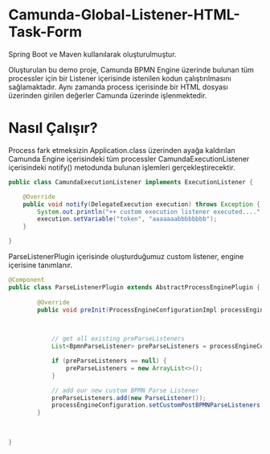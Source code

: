 # Camunda-Global-Listener-HTML-Task-Form

Spring Boot ve Maven kullanılarak oluşturulmuştur.

Oluşturulan bu demo proje, Camunda BPMN Engine üzerinde bulunan tüm processler için bir Listener içerisinde istenilen kodun çalıştırılmasını sağlamaktadır. Aynı zamanda process içerisinde bir HTML dosyası üzerinden girilen değerler Camunda üzerinde işlenmektedir.

# Nasıl Çalışır?

Process fark etmeksizin Application.class üzerinden ayağa kaldırılan Camunda Engine içerisindeki tüm processler CamundaExecutionListener içerisindeki notify() metodunda bulunan işlemleri gerçekleştirecektir.

```Java
public class CamundaExecutionListener implements ExecutionListener {

	@Override
	public void notify(DelegateExecution execution) throws Exception {
		System.out.println("++ custom execution listener executed...." + execution.getId() + "process yaratan : " +  execution.getProcessEngine().getIdentityService().getCurrentAuthentication().getUserId());
        execution.setVariable("token", "aaaaaaabbbbbbbb");
	}

}
```

ParseListenerPlugin içerisinde oluşturduğumuz custom listener, engine içerisine tanımlanır.

```Java
@Component
public class ParseListenerPlugin extends AbstractProcessEnginePlugin {
	
	    @Override
	    public void preInit(ProcessEngineConfigurationImpl processEngineConfiguration) {

	       

	        // get all existing preParseListeners
	        List<BpmnParseListener> preParseListeners = processEngineConfiguration.getCustomPostBPMNParseListeners();

	        if (preParseListeners == null) {
	            preParseListeners = new ArrayList<>();
	        }

	        // add our new custom BPMN Parse Listener
	        preParseListeners.add(new ParseListener());
	        processEngineConfiguration.setCustomPostBPMNParseListeners(preParseListeners);
	    }

	
	
}
```
